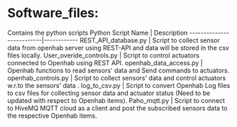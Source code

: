 # Software_files: 
Contains the python scripts 
Python Script Name        | Description
--------------------------|------------
REST_API_database.py      |	Script to collect sensor data from openhab server using REST-API and data will be stored in the csv files locally.
User_overide_controls.py  | Script to control actuators connected to Openhab using REST API. 
openhab_data_access.py    | Openhab functions to read sensors' data and Send commands to actuators.
openhab_controls.py       | Script to collect sensors' data and control actuators w.r.to the sensors' data .
log_to_csv.py             |	Script to convert Openhab Log files to csv files for collecting sensor data and actuator status (Need to be updated with respect to Openhab items).
Paho_mqtt.py              |	Script to connect to HiveMQ MQTT cloud as a client and post the subscribed sensors data to the respective Openhab items.
